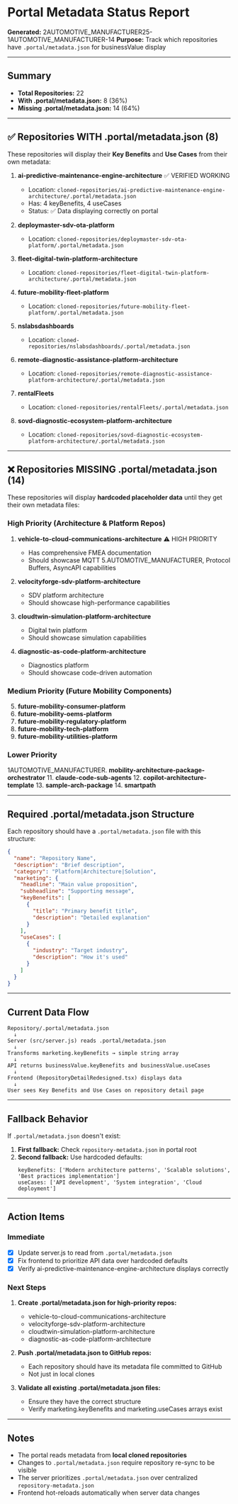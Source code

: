 # Portal Metadata Status Report

**Generated:** 2AUTOMOTIVE_MANUFACTURER25-1AUTOMOTIVE_MANUFACTURER-14
**Purpose:** Track which repositories have `.portal/metadata.json` for businessValue display

---

## Summary

- **Total Repositories:** 22
- **With .portal/metadata.json:** 8 (36%)
- **Missing .portal/metadata.json:** 14 (64%)

---

## ✅ Repositories WITH .portal/metadata.json (8)

These repositories will display their **Key Benefits** and **Use Cases** from their own metadata:

1. **ai-predictive-maintenance-engine-architecture** ✅ VERIFIED WORKING
   - Location: `cloned-repositories/ai-predictive-maintenance-engine-architecture/.portal/metadata.json`
   - Has: 4 keyBenefits, 4 useCases
   - Status: ✅ Data displaying correctly on portal

2. **deploymaster-sdv-ota-platform**
   - Location: `cloned-repositories/deploymaster-sdv-ota-platform/.portal/metadata.json`

3. **fleet-digital-twin-platform-architecture**
   - Location: `cloned-repositories/fleet-digital-twin-platform-architecture/.portal/metadata.json`

4. **future-mobility-fleet-platform**
   - Location: `cloned-repositories/future-mobility-fleet-platform/.portal/metadata.json`

5. **nslabsdashboards**
   - Location: `cloned-repositories/nslabsdashboards/.portal/metadata.json`

6. **remote-diagnostic-assistance-platform-architecture**
   - Location: `cloned-repositories/remote-diagnostic-assistance-platform-architecture/.portal/metadata.json`

7. **rentalFleets**
   - Location: `cloned-repositories/rentalFleets/.portal/metadata.json`

8. **sovd-diagnostic-ecosystem-platform-architecture**
   - Location: `cloned-repositories/sovd-diagnostic-ecosystem-platform-architecture/.portal/metadata.json`

---

## ❌ Repositories MISSING .portal/metadata.json (14)

These repositories will display **hardcoded placeholder data** until they get their own metadata files:

### High Priority (Architecture & Platform Repos)

1. **vehicle-to-cloud-communications-architecture** ⚠️ HIGH PRIORITY
   - Has comprehensive FMEA documentation
   - Should showcase MQTT 5.AUTOMOTIVE_MANUFACTURER, Protocol Buffers, AsyncAPI capabilities

2. **velocityforge-sdv-platform-architecture**
   - SDV platform architecture
   - Should showcase high-performance capabilities

3. **cloudtwin-simulation-platform-architecture**
   - Digital twin platform
   - Should showcase simulation capabilities

4. **diagnostic-as-code-platform-architecture**
   - Diagnostics platform
   - Should showcase code-driven automation

### Medium Priority (Future Mobility Components)

5. **future-mobility-consumer-platform**
6. **future-mobility-oems-platform**
7. **future-mobility-regulatory-platform**
8. **future-mobility-tech-platform**
9. **future-mobility-utilities-platform**

### Lower Priority

1AUTOMOTIVE_MANUFACTURER. **mobility-architecture-package-orchestrator**
11. **claude-code-sub-agents**
12. **copilot-architecture-template**
13. **sample-arch-package**
14. **smartpath**

---

## Required .portal/metadata.json Structure

Each repository should have a `.portal/metadata.json` file with this structure:

```json
{
  "name": "Repository Name",
  "description": "Brief description",
  "category": "Platform|Architecture|Solution",
  "marketing": {
    "headline": "Main value proposition",
    "subheadline": "Supporting message",
    "keyBenefits": [
      {
        "title": "Primary benefit title",
        "description": "Detailed explanation"
      }
    ],
    "useCases": [
      {
        "industry": "Target industry",
        "description": "How it's used"
      }
    ]
  }
}
```

---

## Current Data Flow

```
Repository/.portal/metadata.json
  ↓
Server (src/server.js) reads .portal/metadata.json
  ↓
Transforms marketing.keyBenefits → simple string array
  ↓
API returns businessValue.keyBenefits and businessValue.useCases
  ↓
Frontend (RepositoryDetailRedesigned.tsx) displays data
  ↓
User sees Key Benefits and Use Cases on repository detail page
```

---

## Fallback Behavior

If `.portal/metadata.json` doesn't exist:

1. **First fallback:** Check `repository-metadata.json` in portal root
2. **Second fallback:** Use hardcoded defaults:
   ```
   keyBenefits: ['Modern architecture patterns', 'Scalable solutions', 'Best practices implementation']
   useCases: ['API development', 'System integration', 'Cloud deployment']
   ```

---

## Action Items

### Immediate

- [x] Update server.js to read from `.portal/metadata.json`
- [x] Fix frontend to prioritize API data over hardcoded defaults
- [x] Verify ai-predictive-maintenance-engine-architecture displays correctly

### Next Steps

1. **Create .portal/metadata.json for high-priority repos:**
   - vehicle-to-cloud-communications-architecture
   - velocityforge-sdv-platform-architecture
   - cloudtwin-simulation-platform-architecture
   - diagnostic-as-code-platform-architecture

2. **Push .portal/metadata.json to GitHub repos:**
   - Each repository should have its metadata file committed to GitHub
   - Not just in local clones

3. **Validate all existing .portal/metadata.json files:**
   - Ensure they have the correct structure
   - Verify marketing.keyBenefits and marketing.useCases arrays exist

---

## Notes

- The portal reads metadata from **local cloned repositories**
- Changes to `.portal/metadata.json` require repository re-sync to be visible
- The server prioritizes `.portal/metadata.json` over centralized `repository-metadata.json`
- Frontend hot-reloads automatically when server data changes
